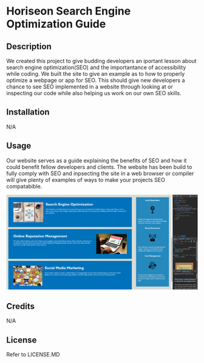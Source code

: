 # Horiseon Search Engine Optimization Guide

## Description

We created this project to give budding developers an iportant lesson about search engine optimization(SEO) and the importantance of accessibility while coding. We built the site to give an example as to how to properly optimize a webpage or app for SEO. This should give new developers a chance to see SEO implemented in a website through looking at or inspecting our code while also helping us work on our own SEO skills.

## Installation

N/A

## Usage

Our website serves as a guide explaining the benefits of SEO and how it could benefit fellow developers and clients. The website has been build to fully comply with SEO and inpsecting the site in a web browser or compiler will give plenty of examples of ways to make your projects SEO compatabible.

![alt text](assets/images/SEO_Site_screenshot.png)

## Credits

N/A

## License

Refer to LICENSE.MD
